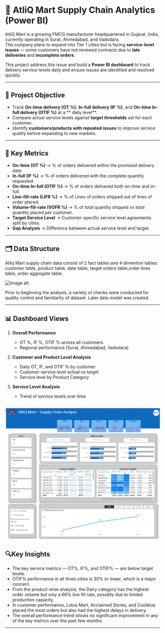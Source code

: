 # 🚚 AtliQ Mart Supply Chain Analytics (Power BI)

AtliQ Mart is a growing FMCG manufacturer headquartered in Gujarat, India, currently operating in Surat, Ahmedabad, and Vadodara.  
The company plans to expand into Tier 1 cities but is facing **service-level issues** — some customers have not renewed contracts due to **late deliveries** and **incomplete orders**.  

This project address this issue and build a **Power BI dashboard** to track delivery service levels daily and ensure issues are identified and resolved quickly.

---

## 🎯 Project Objective
- Track **On-time delivery (OT %)**, **In-full delivery (IF %)**, and **On-time In-full delivery (OTIF %)** at a ** daily level**.  
- Compare actual service levels against **target thresholds** set for each customer.  
- Identify **customers/products with repeated issues** to improve service quality before expanding to new markets.

---

## 📌 Key Metrics
- **On-time (OT %)** → % of orders delivered within the promised delivery date.  
- **In-full (IF %)** → % of orders delivered with the complete quantity requested.  
- **On-time In-full (OTIF %)** → % of orders delivered both on-time and in-full.
- **Line-fill-rate (LIFR %)** → % of Lines of orders shipped out of lines of order placed.
- **Volume-fill-rate (VOFR %)** → % of total quantity shipped vs total quantity placed per customer.
- **Target Service Level** → Customer-specific service level agreements split by cities.  
- **Gap Analysis** → Difference between actual service level and target.

---

## 🗂️ Data Structure
Atliq Mart supply chain data consist of 2 fact tables and 4 dimention tables: customer table, product table, date table, target orders table,order lines table, order aggregate table.

![Image alt
](https://github.com/sumahassan/supply_chain_project_powerBi/blob/c13b892ca4962e5ef3c9da79ba932e62b57f3ed6/Data%20Structure.png)

Prior to beginning the analysis, a variety of checks were conducted for quality control and familiarity of dataset. Later data model was created.

---

## 📊 Dashboard Views
1. **Overall Performance**
   - OT %, IF %, OTIF % across all customers
   - Regional performance (Surat, Ahmedabad, Vadodara)

2. **Customer and Product Level Analysis**
   - Daily OT, IF, and OTIF % by customer
   - Customer service level actual vs target
   - Service level by Product Category
     
3. **Service Level Analysis**
   - Trend of service levels over time
   
![image alt](https://github.com/sumahassan/supply_chain_project_powerBi/blob/054ced2bdde52ac8cac46a70e2321459021dce3a/Supply%20Chain%20-%20Power%20Bi%20Dashboard%20Image.png)
---

## 🔍Key Insights
- The key service metrics — OT%, IF%, and OTIF% — are below target levels.
- OTIF% performance in all three cities is 30% or lower, which is a major concern.
- From the product-wise analysis, the Dairy category has the highest order volume but only a 66% line fill rate, possibly due to limited production capacity.
- In customer performance, Lotus Mart, Acclaimed Stores, and Coolblue placed the most orders but also had the highest delays in delivery.
- The overall performance trend shows no significant improvement in any of the key metrics over the past few months.
  
---
